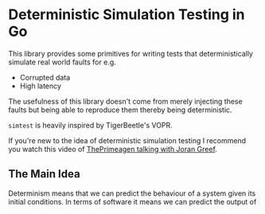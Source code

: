 # Deterministic Simulation Testing in Go

This library provides some primitives for writing tests that deterministically simulate real world
faults for e.g.
- Corrupted data
- High latency

The usefulness of this library doesn't come from merely injecting these faults but being
able to reproduce them thereby being deterministic.

`simtest` is heavily inspired by TigerBeetle's VOPR.

If you're new to the idea of deterministic simulation testing I recommend you watch this video
of [ThePrimeagen talking with Joran Greef](https://www.youtube.com/watch?v=sC1B3d9C_sI).

## The Main Idea

Determinism means that we can predict the behaviour of a system given its initial conditions. In
terms of software it means we can predict the output of 